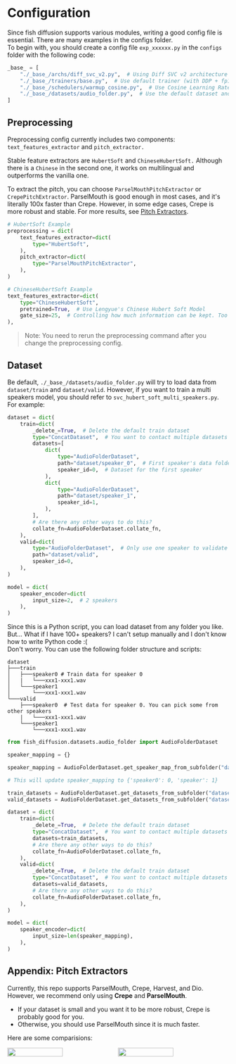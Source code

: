 # Configuration

Since fish diffusion supports various modules, writing a good config file is essential. There are many examples in the configs folder.  
To begin with, you should create a config file `exp_xxxxxx.py` in the `configs` folder with the following code:

```python
_base_ = [
    "./_base_/archs/diff_svc_v2.py",  # Using Diff SVC v2 architecture
    "./_base_/trainers/base.py",  # Use default trainer (with DDP + fp16)
    "./_base_/schedulers/warmup_cosine.py",  # Use Cosine Learning Rate Scheulder
    "./_base_/datasets/audio_folder.py",  # Use the default dataset and dataloader
]

```

## Preprocessing
Preprocessing config currently includes two components: `text_features_extractor` and `pitch_extractor.` 

Stable feature extractors are `HubertSoft` and `ChineseHubertSoft.` Although there is a `Chinese` in the second one, it works on multilingual and outperforms the vanilla one.

To extract the pitch, you can choose `ParselMouthPitchExtractor` or `CrepePitchExtractor`. ParselMouth is good enough in most cases, and it's literally 100x faster than Crepe. However, in some edge cases, Crepe is more robust and stable. For more results, see [Pitch Extractors](https://github.com/fishaudio/fish-diffusion/wiki/Pitch-Extractors).

```python
# HubertSoft Example
preprocessing = dict(
    text_features_extractor=dict(
        type="HubertSoft",
    ),
    pitch_extractor=dict(
        type="ParselMouthPitchExtractor",
    ),
)

# ChineseHubertSoft Example
text_features_extractor=dict(
    type="ChineseHubertSoft",
    pretrained=True,  # Use Lengyue's Chinese Hubert Soft Model
    gate_size=25,  # Controlling how much information can be kept. Too large will lead to information leaking.
),
```

> Note: You need to rerun the preprocessing command after you change the preprocessing config.

## Dataset
Be default, `./_base_/datasets/audio_folder.py` will try to load data from `dataset/train` and `dataset/valid`. However, if you want to train a multi speakers model, you should refer to `svc_hubert_soft_multi_speakers.py`. For example:

```python
dataset = dict(
    train=dict(
        _delete_=True,  # Delete the default train dataset
        type="ConcatDataset",  # You want to contact multiple datasets
        datasets=[
            dict(
                type="AudioFolderDataset",
                path="dataset/speaker_0",  # First speaker's data folder
                speaker_id=0,  # Dataset for the first speaker
            ),
            dict(
                type="AudioFolderDataset",
                path="dataset/speaker_1",
                speaker_id=1,
            ),
        ],
        # Are there any other ways to do this?
        collate_fn=AudioFolderDataset.collate_fn,
    ),
    valid=dict(
        type="AudioFolderDataset",  # Only use one speaker to validate
        path="dataset/valid",
        speaker_id=0,
    ),
)

model = dict(
    speaker_encoder=dict(
        input_size=2,  # 2 speakers
    ),
)

```

Since this is a Python script, you can load dataset from any folder you like.  
But... What if I have 100+ speakers? I can't setup manually and I don't know how to write Python code :(  
Don't worry. You can use the following folder structure and scripts:
```
dataset
├───train
│   ├───speaker0 # Train data for speaker 0
│   |   └───xxx1-xxx1.wav
│   └───speaker1
│       └───xxx1-xxx1.wav
└───valid
    ├───speaker0  # Test data for speaker 0. You can pick some from other speakers
    |   └───xxx1-xxx1.wav
    └───speaker1
        └───xxx1-xxx1.wav
```

```python
from fish_diffusion.datasets.audio_folder import AudioFolderDataset

speaker_mapping = {}

speaker_mapping = AudioFolderDataset.get_speaker_map_from_subfolder("dataset/train", speaker_mapping) # Update speaker_mapping using subfolders in `dataset/train`.

# This will update speaker_mapping to {'speaker0': 0, 'speaker': 1}

train_datasets = AudioFolderDataset.get_datasets_from_subfolder("dataset/train", speaker_mapping)  # Build datasets manually.
valid_datasets = AudioFolderDataset.get_datasets_from_subfolder("dataset/valid", speaker_mapping)  # Build datasets manually.

dataset = dict(
    train=dict(
        _delete_=True,  # Delete the default train dataset
        type="ConcatDataset",  # You want to contact multiple datasets
        datasets=train_datasets,
        # Are there any other ways to do this?
        collate_fn=AudioFolderDataset.collate_fn,
    ),
    valid=dict(
        _delete_=True,  # Delete the default train dataset
        type="ConcatDataset",  # You want to contact multiple datasets
        datasets=valid_datasets,
        # Are there any other ways to do this?
        collate_fn=AudioFolderDataset.collate_fn,
    ),
)

model = dict(
    speaker_encoder=dict(
        input_size=len(speaker_mapping),
    ),
)
```

## Appendix: Pitch Extractors
Currently, this repo supports ParselMouth, Crepe, Harvest, and Dio. However, we recommend only using **Crepe** and **ParselMouth**. 
- If your dataset is small and you want it to be more robust, Crepe is probably good for you. 
- Otherwise, you should use ParselMouth since it is much faster.

Here are some comparisions:

<div style="display: flex; justify-content: space-between; align-items: center;">
    <img src="https://s2.loli.net/2023/02/14/pq3UjBalWRPVS9u.png" width="50%">
    <img src="https://s2.loli.net/2023/02/14/WJv7X3R5pHbDO1f.png" width="50%">
</div>
